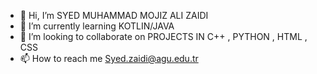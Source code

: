- 👋 Hi, I’m SYED MUHAMMAD MOJIZ ALI ZAIDI
- 🌱 I’m currently learning KOTLIN/JAVA
- 💞️ I’m looking to collaborate on PROJECTS IN C++ , PYTHON , HTML , CSS
- 📫 How to reach me Syed.zaidi@agu.edu.tr


